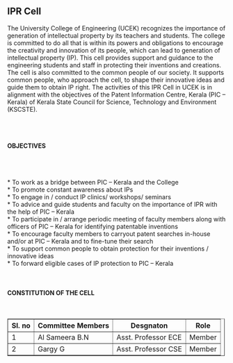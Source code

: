 <div align="left" class="contentDiv">
<h2>IPR Cell </h2>
<p>The University College of Engineering (UCEK) recognizes the importance of generation of intellectual property by its teachers and students. The college is committed to do all that is within its powers and obligations to encourage the creativity and innovation of its people, which can lead to generation of intellectual property (IP). This cell provides support and guidance to the engineering students and staff in protecting their inventions and creations. The cell is also committed to the common people of our society. It supports common people, who approach the cell, to shape their innovative ideas and guide them to obtain IP right. The activities of this IPR Cell in UCEK  is in alignment with the objectives of the Patent Information Centre, Kerala (PIC – Kerala) of Kerala State Council for Science, Technology and Environment (KSCSTE).</p>
<br/>
<br/>
<font colour="blue">
<h4>OBJECTIVES</h4>
</font>
<br/>
<br/>
<p>* To work as a bridge between PIC – Kerala and the College<br/>
* To promote constant awareness about IPs<br/>
* To engage in / conduct IP clinics/ workshops/ seminars<br/>
* To advice and guide students and faculty on the importance of IPR with the help of PIC – Kerala<br/>
* To participate in / arrange periodic meeting of faculty members along with officers of PIC – Kerala for identifying patentable inventions<br/>
* To encourage faculty members to carryout patent searches in-house and/or at PIC – Kerala and to fine-tune their search<br/>
* To support common people to obtain protection for their inventions / innovative ideas<br/>
* To forward eligible cases of IP protection to PIC – Kerala
</p>
<br/>
<font colour="blue">
<h4>CONSTITUTION OF THE CELL</h4>
</font>
<br/>
<table border="1" style="width:500px">
<tr><th>Sl. no</th><th>Committee Members</th><th>Desgnaton</th><th>Role</th></tr>
<tr><td>1</td><td>Al Sameera B.N</td><td>Asst. Professor ECE</td><td>Member</td></tr>
<tr><td>2</td><td>Gargy G</td><td>Asst. Professor CSE</td><td>Member</td></tr>
</table>
</div>